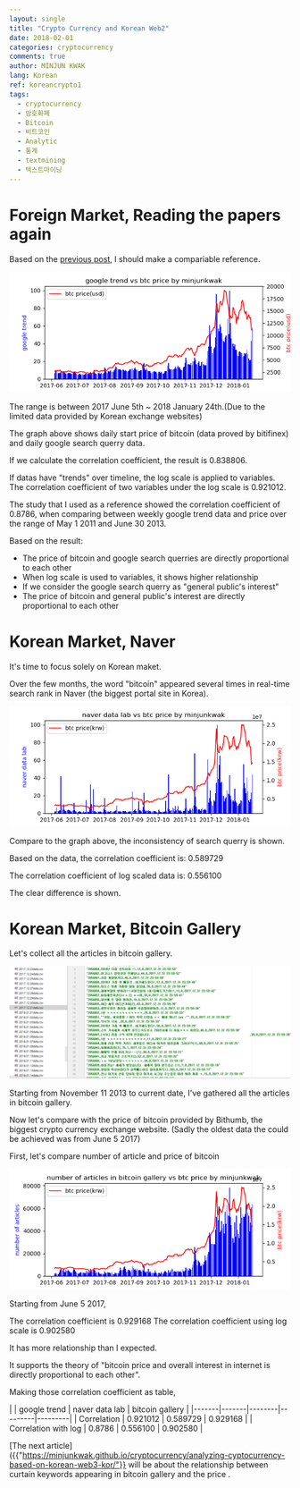 ```yaml
---
layout: single
title: "Crypto Currency and Korean Web2"
date: 2018-02-01
categories: cryptocurrency
comments: true
author: MINJUN KWAK
lang: Korean
ref: koreancrypto1
tags:
  - cryptocurrency
  - 암호화폐
  - Bitcoin
  - 비트코인
  - Analytic
  - 통계
  - textmining
  - 텍스트마이닝
---
```


# Foreign Market, Reading the papers again
Based on the [previous post]({{"https://minjunkwak.github.io/cryptocurrency/analyzing-cyptocurrency-based-on-korean-web1-kor/"}}), I should make a compariable reference.

<img src="/assets/images/koreancypto/googletrendvsbtc.png">

The range is between 2017 June 5th ~ 2018 January 24th.(Due to the limited data provided by Korean exchange websites)

The graph above shows daily start price of bitcoin (data proved by bitifinex) and daily google search querry data.

If we calculate the correlation coefficient, the result is 0.838806.

If datas have "trends" over timeline, the log scale is applied to variables. The correlation coefficient of two variables under the log scale is 0.921012.

The study that I used as a reference showed the correlation coefficient of 0.8786, when comparing between weekly google trend data and price over the range of May 1 2011 and June 30 2013.

Based on the result:
- The price of bitcoin and google search querries are directly proportional to each other
- When log scale is used to variables, it shows higher relationship
- If we consider the google search querry as "general public's interest"
- The price of bitcoin and general public's interest are directly proportional to each other

# Korean Market, Naver

It's time to focus solely on Korean maket.

Over the few months, the word "bitcoin" appeared several times in real-time search rank in Naver (the biggest portal site in Korea).

<img src="/assets/images/koreancypto/naverdatalabvsbtc.png">

Compare to the graph above, the inconsistency of search querry is shown.

Based on the data, the correlation coefficient is: 0.589729

The correlation coefficient of log scaled data is: 0.556100

The clear difference is shown.

# Korean Market, Bitcoin Gallery

Let's collect all the articles in bitcoin gallery.

<img src="/assets/images/koreancypto/galldata1.png">

Starting from November 11 2013 to current date, I've gathered all the articles in bitcoin gallery.

Now let's compare with the price of bitcoin provided by Bithumb, the biggest crypto currency exchange website. (Sadly the oldest data the could be achieved was from June 5 2017)

First, let's compare number of article and price of bitcoin

<img src="/assets/images/koreancypto/numberofarticlevsbtc.png">

Starting from June 5 2017,

The correlation coefficient is 0.929168
The correlation coefficient using log scale is 0.902580

It has more relationship than I expected.

It supports the theory of "bitcoin price and overall interest in internet is directly proportional to each other".

Making those correlation coefficient as table,

|  | google trend | naver data lab | bitcoin gallery |
|-------|-------|--------|---------|---------|
| Correlation | 0.921012 | 0.589729 | 0.929168 |
| Correlation with log | 0.8786 | 0.556100 | 0.902580 |


[The next article]({{"https://minjunkwak.github.io/cryptocurrency/analyzing-cyptocurrency-based-on-korean-web3-kor/"}} will be about the relationship between curtain keywords appearing in bitcoin gallery and the price .



















